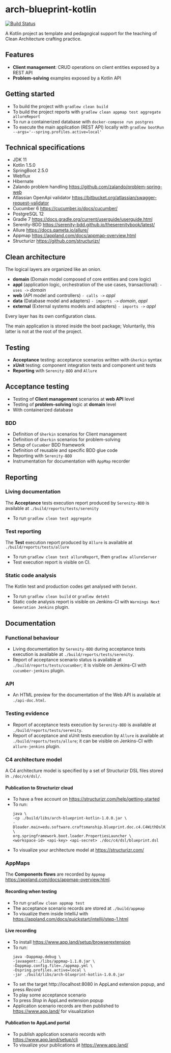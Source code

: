 # arch-blueprint-kotlin

[![Build Status](https://travis-ci.com/vondacho/arch-blueprint-kotlin.svg?branch=master)](https://travis-ci.com/vondacho/arch-blueprint-kotlin)

A Kotlin project as template and pedagogical support for the teaching of Clean Architecture crafting practice.

## Features

- **Client management**: CRUD operations on client entities exposed by a REST API
- **Problem-solving** examples exposed by a Kotlin API

## Getting started

- To build the project with `gradlew clean build`
- To build the project reports with `gradlew clean appmap test aggregate allureReport`
- To run a containerized database with `docker-compose run postgres`
- To execute the main application (REST API) locally with `gradlew bootRun --args='--spring.profiles.active=local'`

## Technical specifications

- JDK 11
- Kotlin 1.5.0
- SpringBoot 2.5.0
- Webflux
- Hibernate
- Zalando problem handling https://github.com/zalando/problem-spring-web
- Atlassian OpenApi validator https://bitbucket.org/atlassian/swagger-request-validator
- Cucumber 6 https://cucumber.io/docs/cucumber/
- PostgreSQL 12
- Gradle 7 https://docs.gradle.org/current/userguide/userguide.html
- Serenity-BDD https://serenity-bdd.github.io/theserenitybook/latest/
- Allure https://docs.qameta.io/allure/
- Appmap https://appland.com/docs/appmap-overview.html
- Structurizr https://github.com/structurizr/

## Clean architecture

The logical layers are organized like an onion.

- **domain** (Domain model composed of core entities and core logic)
- **appl** (application logic, orchestration of the use cases, transactional): `- uses ->` _domain_
- **web** (API model and controllers) `- calls ->` _appl_
- **data** (Database model and adapters) `- imports ->` _domain_, _appl_
- **external** (External systems models and adapters) `- imports ->` _appl_

Every layer has its own configuration class.

The main application is stored inside the boot package; Voluntarily, this latter is not at the root of the project. 

## Testing

- **Acceptance** testing: acceptance scenarios written with `Gherkin` syntax
- **xUnit** testing: component integration tests and component unit tests
- **Reporting** with `Serenity-BDD` and `Allure`

## Acceptance testing

- Testing of **Client management** scenarios at **web API** level
- Testing of **problem-solving** logic at **domain** level
- With containerized database

### BDD

- Definition of `Gherkin` scenarios for Client management
- Definition of `Gherkin` scenarios for problem-solving
- Setup of `Cucumber` BDD framework
- Definition of reusable and specific BDD glue code
- Reporting with `Serenity-BDD`
- Instrumentation for documentation with `AppMap` recorder

## Reporting

### Living documentation

The **Acceptance** tests execution report produced by `Serenity-BDD` is available at `./build/reports/tests/serenity`

- To run `gradlew clean test aggregate`

### Test reporting

The **Test** execution report produced by `Allure` is available at `./build/reports/tests/allure`

- To run `gradlew clean test allureReport`, then `gradlew allureServer`
- Test execution report is visible on CI.

### Static code analysis

The Kotlin test and production codes get analysed with `Detekt`.

- To run `gradlew clean build` or `gradlew detekt`
- Static code analysis report is visible on Jenkins-CI with `Warnings Next Generation Jenkins` plugin.

## Documentation

### Functional behaviour

- Living documentation by `Serenity-BDD` during acceptance tests execution is available at `./build/reports/tests/serenity`.
- Report of acceptance scenario status is available at `./build/reports/tests/cucumber`; it is visible on Jenkins-CI with `cucumber-jenkins` plugin.

### API

- An HTML preview for the documentation of the Web API is available at `./api-doc.html`.

### Testing evidence

- Report of acceptance tests execution by `Serenity-BDD` is available at `./build/reports/tests/serenity`.
- Report of acceptance and xUnit tests execution by `Allure` is available at `./build/reports/tests/allure`; it can be visible on Jenkins-CI with `allure-jenkins` plugin.

### C4 architecture model

A C4 architecture model is specified by a set of Structurizr DSL files stored in `./doc/c4/dsl/`.

#### Publication to Structurizr cloud

- To have a free account on https://structurizr.com/help/getting-started
- To run:
  ```
  java \
  -cp ./build/libs/arch-blueprint-kotlin-1.0.0.jar \
  -Dloader.main=edu.software.craftsmanship.blueprint.doc.c4.C4WithDslKt \
  org.springframework.boot.loader.PropertiesLauncher \
  <workspace-id> <api-key> <api-secret> ./doc/c4/dsl/blueprint.dsl
  ```
- To visualize your architecture model at https://structurizr.com/

### AppMaps

The **Components flows** are recorded by `Appmap` https://appland.com/docs/appmap-overview.html.

#### Recording when testing

- To run `gradlew clean appmap test`
- The acceptance scenario records are stored at `./build/appmap`
- To visualize them inside IntelliJ with https://appland.com/docs/quickstart/intellij/step-1.html

#### Live recording

- To install https://www.app.land/setup/browserextension
- To run:
  ```
  java -Dappmap.debug \
  -javaagent:./libs/appmap-1.1.0.jar \
  -Dappmap.config.file=./appmap.yml \
  -Dspring.profiles.active=local \
  -jar ./build/libs/arch-blueprint-kotlin-1.0.0.jar
  ```
- To set the target http://localhost:8080 in AppLand extension popup, and press _Record_
- To play some acceptance scenario
- To press _Stop_ in AppLand extension popup
- Application scenario records are then published to https://www.app.land/ for visualization

#### Publication to AppLand portal

- To publish application scenario records with https://www.app.land/setup/cli
- To visualize your publications at https://www.app.land/
